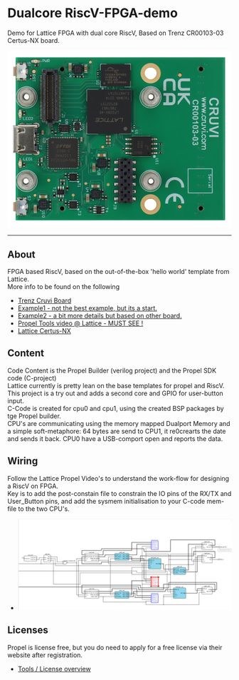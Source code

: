 # Dualcore RiscV-FPGA-demo
Demo for Lattice FPGA with dual core RiscV, Based on Trenz CR00103-03 Certus-NX board.<br>

![logo](/images/CR00103-03%20top.jpg?raw=true)

____

## About
FPGA based RiscV, based on the out-of-the-box 'hello world' template from Lattice.<br>
More info to be found on the following<br>

+ [Trenz Cruvi Board](https://wiki.trenz-electronic.de/display/PD/CR00103+Resources)
+ [Example1 - not the best example, but its a start.](https://antti-brain.blogspot.com/2022/04/lattice-propel-easy-way.html)
+ [Example2 - a bit more details but based on other board.](https://www.adiuvoengineering.com/post/lattice-propel-risc-v-part-one-hardware)
+ [Propel Tools video @ Lattice - MUST SEE !](https://www.latticesemi.com/Products/DesignSoftwareAndIP/FPGAandLDS/LatticePropel/Propel-Design-Environment-Video-Training-Series)
+ [Lattice Certus-NX](https://www.latticesemi.com/products/fpgaandcpld/certus-nx)

## Content
Code Content is the Propel Builder (verilog project) and the Propel SDK code (C-project)<br>
Lattice currently is pretty lean on the base templates for propel and RiscV. This project is a try out and adds a second core and GPIO for user-button input.<br>
C-Code is created for cpu0 and cpu1, using the created BSP packages by tge Propel builder. <br>
CPU's are communicating using the memory mapped Dualport Memory and a simple soft-metaphore: 64 bytes are send to CPU1, it re0crearts the date and sends it back. CPU0 have a USB-comport open and reports the data.

## Wiring
Follow the Lattice Propel Video's to understand the work-flow for designing a RiscV on FPGA.<br>
Key is to add the post-constain file to constrain the IO pins of the RX/TX and User_Button pins, and add the sysmem initialisation to your C-code mem-file to the two CPU's.<br>

+ ![logo](/images/Propel_Schematic2.jpg?raw=true)
  <br>


## Licenses
Propel is license free, but you do need to apply for a free license via their website after registration.
+ [Tools / License overview](https://www.latticesemi.com/Support/Licensing)
